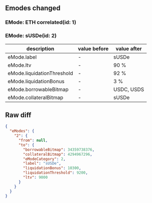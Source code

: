 ## Emodes changed

### EMode: ETH correlated(id: 1)



### EMode: sUSDe(id: 2)

| description | value before | value after |
| --- | --- | --- |
| eMode.label | - | sUSDe |
| eMode.ltv | - | 90 % |
| eMode.liquidationThreshold | - | 92 % |
| eMode.liquidationBonus | - | 3 % |
| eMode.borrowableBitmap | - | USDC, USDS |
| eMode.collateralBitmap | - | sUSDe |


## Raw diff

```json
{
  "eModes": {
    "2": {
      "from": null,
      "to": {
        "borrowableBitmap": 34359738376,
        "collateralBitmap": 4294967296,
        "eModeCategory": 2,
        "label": "sUSDe",
        "liquidationBonus": 10300,
        "liquidationThreshold": 9200,
        "ltv": 9000
      }
    }
  }
}
```